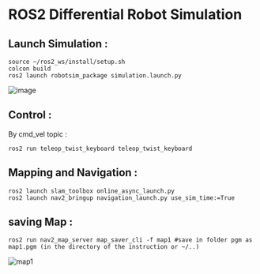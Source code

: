 # ROS2 Differential Robot Simulation
## Launch Simulation :
```
source ~/ros2_ws/install/setup.sh
colcon build
ros2 launch robotsim_package simulation.launch.py
```
![image](https://github.com/user-attachments/assets/ab20a6bf-5d5f-4384-be70-695fc5e38614)

## Control :
By cmd_vel topic : 
```
ros2 run teleop_twist_keyboard teleop_twist_keyboard
```
## Mapping and Navigation :
```
ros2 launch slam_toolbox online_async_launch.py
ros2 launch nav2_bringup navigation_launch.py use_sim_time:=True
```
## saving Map :
```
ros2 run nav2_map_server map_saver_cli -f map1 #save in folder pgm as map1.pgm (in the directory of the instruction or ~/..) 
```
![map1](https://github.com/user-attachments/assets/59c593bc-0437-4e28-8e56-29a791d91dda)
